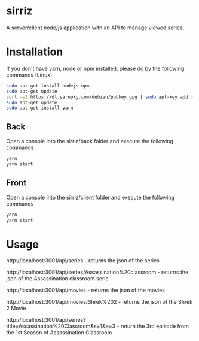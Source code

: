 # sirriz
A server/client node/js application with an API to manage viewed series.



# Installation


If you don't have yarn, node or npm installed, please do by the following commands (Linux)

```bash
sudo apt-get install nodejs npm 
sudo apt-get update
curl -sS https://dl.yarnpkg.com/debian/pubkey.gpg | sudo apt-key add -
sudo apt-get update
sudo apt-get install yarn
```

## Back


Open a console into the sirriz/back folder and execute the following commands 

```bash
yarn
yarn start
```

## Front


Open a console into the sirriz/client folder and execute the following commands 

```bash
yarn
yarn start
```



# Usage

http://localhost:3001/api/series - returns the json of the series

http://localhost:3001/api/series/Assassination%20classroom - returns the json of the Assassination classroom serie

http://localhost:3001/api/movies - returns the json of the movies


http://localhost:3001/api/movies/Shrek%202 - returns the json of the Shrek 2 Movie

http://localhost:3001/api/series?title=Assassination%20Classroom&s=1&e=3 - return the 3rd episode from the 1st Season of Assassination Classroom